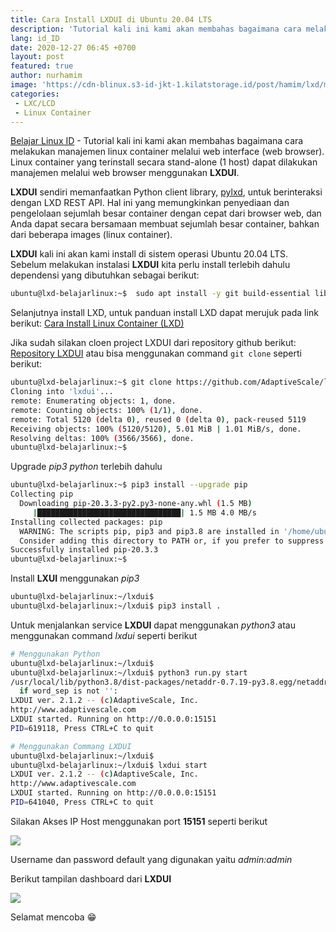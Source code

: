 ```yaml
---
title: Cara Install LXDUI di Ubuntu 20.04 LTS
description: 'Tutorial kali ini kami akan membahas bagaimana cara melakukan manajemen linux container melalui web interface (web browser).  Linux container yang terinstall secara stand-alone (1 host) dapat dilakukan manajemen melalui web browser menggunakan LXDUI'
lang: id_ID
date: 2020-12-27 06:45 +0700
layout: post
featured: true
author: nurhamim
image: 'https://cdn-blinux.s3-id-jkt-1.kilatstorage.id/post/hamim/lxd/manage-lxdui/cover1.png'
categories:
 - LXC/LCD
 - Linux Container
---
```


[Belajar Linux ID](https://belajarlinux.id) - Tutorial kali ini kami akan membahas bagaimana cara melakukan manajemen linux container melalui web interface (web browser).  Linux container yang terinstall secara stand-alone (1 host) dapat dilakukan manajemen melalui web browser menggunakan **LXDUI**.

**LXDUI** sendiri memanfaatkan Python client library, [pylxd](https://github.com/lxc/pylxd), untuk berinteraksi dengan LXD REST API. Hal ini yang memungkinkan penyediaan dan pengelolaan sejumlah besar container dengan cepat dari browser web, dan Anda dapat secara bersamaan membuat sejumlah besar container, bahkan dari beberapa images (linux container).

**LXDUI** kali ini akan kami install di sistem operasi Ubuntu 20.04 LTS. Sebelum melakukan instalasi **LXDUI** kita perlu install terlebih dahulu dependensi yang dibutuhkan sebagai berikut: 

```bash
ubuntu@lxd-belajarlinux:~$  sudo apt install -y git build-essential libssl-dev python3-venv python3-pip python3-dev zfsutils-linux bridge-utils
```

Selanjutnya install LXD, untuk panduan install LXD dapat merujuk pada link berikut: [Cara Install Linux Container (LXD)](https://belajarlinux.id/install-lxd-di-linux/) 

Jika sudah silakan cloen project LXDUI dari repository github berikut: [Repository LXDUI](https://github.com/AdaptiveScale/lxdui) atau bisa menggunakan command `git clone` seperti berikut: 

```bash
ubuntu@lxd-belajarlinux:~$ git clone https://github.com/AdaptiveScale/lxdui.git
Cloning into 'lxdui'...
remote: Enumerating objects: 1, done.
remote: Counting objects: 100% (1/1), done.
remote: Total 5120 (delta 0), reused 0 (delta 0), pack-reused 5119
Receiving objects: 100% (5120/5120), 5.01 MiB | 1.01 MiB/s, done.
Resolving deltas: 100% (3566/3566), done.
ubuntu@lxd-belajarlinux:~$
```

Upgrade _pip3 python_ terlebih dahulu

```bash
ubuntu@lxd-belajarlinux:~$ pip3 install --upgrade pip
Collecting pip
  Downloading pip-20.3.3-py2.py3-none-any.whl (1.5 MB)
     |████████████████████████████████| 1.5 MB 4.0 MB/s
Installing collected packages: pip
  WARNING: The scripts pip, pip3 and pip3.8 are installed in '/home/ubuntu/.local/bin' which is not on PATH.
  Consider adding this directory to PATH or, if you prefer to suppress this warning, use --no-warn-script-location.
Successfully installed pip-20.3.3
ubuntu@lxd-belajarlinux:~$
```

Install **LXUI** menggunakan _pip3_

```bash
ubuntu@lxd-belajarlinux:~/lxdui$
ubuntu@lxd-belajarlinux:~/lxdui$ pip3 install .
```

Untuk menjalankan service **LXDUI** dapat menggunakan _python3_ atau menggunakan command _lxdui_ seperti berikut

```bash
# Menggunakan Python
ubuntu@lxd-belajarlinux:~/lxdui$
ubuntu@lxd-belajarlinux:~/lxdui$ python3 run.py start
/usr/local/lib/python3.8/dist-packages/netaddr-0.7.19-py3.8.egg/netaddr/strategy/__init__.py:189: SyntaxWarning: "is not" with a literal. Did you mean "!="?
  if word_sep is not '':
LXDUI ver. 2.1.2 -- (c)AdaptiveScale, Inc.
http://www.adaptivescale.com
LXDUI started. Running on http://0.0.0.0:15151
PID=619118, Press CTRL+C to quit

# Menggunakan Commang LXDUI
ubuntu@lxd-belajarlinux:~/lxdui$
ubuntu@lxd-belajarlinux:~/lxdui$ lxdui start
LXDUI ver. 2.1.2 -- (c)AdaptiveScale, Inc.
http://www.adaptivescale.com
LXDUI started. Running on http://0.0.0.0:15151
PID=641040, Press CTRL+C to quit
```

Silakan Akses IP Host menggunakan port **15151** seperti berikut

![](https://cdn-blinux.s3-id-jkt-1.kilatstorage.id/post/hamim/lxd/lxdui/1.png)

Username dan password default yang digunakan yaitu _admin:admin_

Berikut tampilan dashboard dari **LXDUI** 

![](https://cdn-blinux.s3-id-jkt-1.kilatstorage.id/post/hamim/lxd/lxdui/2.png)

Selamat mencoba 😁
